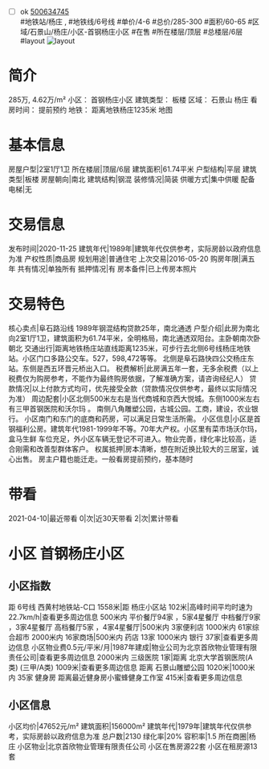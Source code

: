 - [ ] ok [500634745](https://bj.5i5j.com/ershoufang/500634745.html)  
 #地铁站/杨庄 ,  #地铁线/6号线
#单价/4-6 #总价/285-300 #面积/60-65   #区域/石景山/杨庄/小区-首钢杨庄小区 #在售 #所在楼层/顶层 #总楼层/6层 #layout 
![layout](http://image2.5i5j.com//group1/M00/DB/B2/CgqJMl6oFi-AA-PMAALHNiFSL_A493.jpg_P5.jpg) 
# 简介 
 285万,  4.62万/m² 
小区： 首钢杨庄小区
建筑类型： 板楼
区域： 石景山 杨庄
看房时间： 提前预约
地铁： 距离地铁杨庄1235米 地图
# 基本信息 
 房屋户型|2室1厅1卫
所在楼层|顶层/6层
建筑面积|61.74平米
户型结构|平层
建筑类型|板楼
房屋朝向|南北
建筑结构|钢混
装修情况|简装
供暖方式|集中供暖
配备电梯|无
# 交易信息 
 发布时间|2020-11-25
建筑年代|1989年|建筑年代仅供参考，实际房龄以政府信息为准
产权性质|商品房
规划用途|普通住宅
上次交易|2016-05-20
购房年限|满五年
共有情况|单独所有
抵押情况|有
房本备件|已上传房本照片
# 交易特色 
 核心卖点|阜石路沿线  1989年钢混结构贷款25年，南北通透
户型介绍|此房为南北向2室1厅1卫，建筑面积为61.74平米，全明格局，南北通透双阳台。主卧朝南次卧朝北
交通出行|距离地铁杨庄站直线距离1235米，可步行去北侧6号线杨庄地铁站。小区门口多路公交车。527，598,472等等。 北侧是阜石路快四公交杨庄东站。东侧是西五环晋元桥出入口。
税费解析|此房满五年一套，无多余税费（以上税费仅为购房参考，不能作为最终购房依据，了解准确方案，请咨询经纪人）
贷款情况|以上付款方式均可，优先接受全款（贷款情况仅供参考，最终以实际情况为准）
周边配套|小区北侧500米左右是当代商城和京西大悦城。东侧1000米左右有三甲首钢医院和沃尔玛 。 南侧八角雕塑公园，古城公园。工商，建设，农业银行。 小区南门和东门的底商和药房，可以满足日常生活所需。
小区信息|小区是首钢福利公房。建筑年代1981-1999年不等。70年大产权。小区里有菜市场沃尔玛，盒马生鲜 车位充足，外小区车辆无登记不可进入。物业完善，绿化率比较高，适合刚需和改善型群体客户。
权属抵押|房本清晰，想在附近换比较大的三居室，诚心出售。 房主户籍也能迁走。一般看房提前预约，基本随时
# 带看 
 2021-04-10|最近带看	 0|次|近30天带看	 2|次|累计带看
# 小区 首钢杨庄小区
## 小区指数 
 距 6号线 西黄村地铁站-C口 1558米|距 杨庄小区站 102米|高峰时间平均时速为22.7km/h|查看更多周边信息
500米内 平价餐厅94家 ，5家4星餐厅
中档餐厅9家 ，3家4星餐厅
高档餐厅5家 ，4家4星餐厅|500米内 3家便利店
1000米内 61家综合超市
2000米内 16家商场|500米内 药店 13家
1000米内 银行 37家|查看更多周边信息
小区物业费0.5元/平米/月|1987年建成|物业公司为北京首欣物业管理有限责任公司|查看更多周边信息
2000米内 三级医院 1家|距离 北京大学首钢医院(A类) (三甲/A类) 1009米|查看更多周边信息
距离 石景山雕塑公园 1020米|1000米内 35家 健身房
距离最近健身房小蜜蜂健身工作室 415米|查看更多周边信息
## 小区信息 
 小区均价|47652元/m²
建筑面积|156000m²
建筑年代|1979年|建筑年代仅供参考，实际房龄以政府信息为准
总户数|2130
绿化率|20%
容积率|1.5
所在商圈|杨庄
小区物业|北京首欣物业管理有限责任公司
小区在售房源22套
小区在租房源13套
